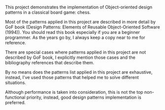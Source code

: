 This project demonstrates the implementation of Object-oriented design patterns in a classical board game: chess.

Most of the patterns applied in this project are described in more detail by GoF book (Design Patterns: Elements of Reusable Object-Oriented Software (1994)). You should read this book especially if you are a beginner programmer. As the years go by, I always keep a copy near to me for reference.

There are special cases where patterns applied in this project are not described by GoF book, I explicitly mention those cases and the bibliography references that describe them.

By no means does the patterns list applied in this project are exhaustive, instead, I've used those patterns that helped me to solve different situations.

Although performance is taken into consideration, this is not the top non-functional priority, instead, good design patterns implementation is preferred.
